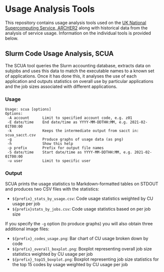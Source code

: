 # Usage Analysis Tools

This repository contains usage analysis tools used on the
[UK National Supercomputing Service, ARCHER2](https://www.archer2.ac.uk) along
with historical data from the analysis of service usage. Information on the 
individual tools is provided below.

## Slurm Code Usage Analysis, SCUA

The SCUA tool queries the Slurm accounting database, extracts data on subjobs 
and uses this data to match the executable names to a known set of applications.
Once it has done this, it analyses the use of each application and outputs
statistics on overall use by particular applications and the job sizes associated
with different applications.

### Usage

```
Usage: scua [options]
Options:
 -A account      Limit to specified account code, e.g. z01
 -E date/time    End date/time as YYYY-MM-DDTHH:MM, e.g. 2021-02-01T00:00
 -k              Keeps the intermediate output from sacct in: scua_sacct.csv
 -g              Produce graphs of usage data (as png)
 -h              Show this help
 -p prefix       Prefix for output file names
 -S date/time    Start date/time as YYYY-MM-DDTHH:MM, e.g. 2021-02-01T00:00
 -u user         Limit to specific user
```

### Output

SCUA prints the usage statistics to Markdown-formatted tables on STDOUT and produces
two CSV files with the statistics:

- `${prefix}_stats_by_usage.csv`: Code usage statistics weighted by CU usage per job
- `${prefix}stats_by_jobs.csv`: Code usage statistics based on per job size

If you specify the `-g` option (to produce graphs) you will also obtain three additional
image files:

- `${prefix}_codes_usage.png`: Bar chart of CU usage broken down by code
- `${prefix}_overall_boxplot.png`: Boxplot representing overall job size statistics
  weighted by CU usage per job
- `${prefix}_top15_boxplot.png`: Boxplot representing job size statistics for the top 15
  codes by usage weighted by CU usage per job
